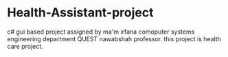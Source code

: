 # Health-Assistant-project
c# gui based
project assigned by ma'm irfana comoputer systems engineering department QUEST nawabshah professor.
this project is health care project.
